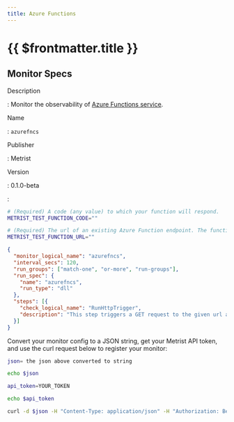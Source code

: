 ```yaml
---
title: Azure Functions
---
```


# {{ $frontmatter.title }}

## Monitor Specs

Description

: Monitor the observability of [Azure Functions service](https://azure.microsoft.com/products/functions/).

Name

: `azurefncs`

Publisher

: Metrist

Version

: 0.1.0-beta

: &nbsp;


<!--@include: /parts/_1.md-->


<!--@include: /parts/_2.md-->


<!--@include: /parts/_3.md-->


```sh
# (Required) A code (any value) to which your function will respond.
METRIST_TEST_FUNCTION_CODE=""

# (Required) The url of an existing Azure Function endpoint. The function must be written to expect, and respond to, the given code.
METRIST_TEST_FUNCTION_URL=""
```

<!--@include: /parts/tips_env-vars.md -->


<!--@include: /parts/_4.md-->


```json
{
  "monitor_logical_name": "azurefncs",
  "interval_secs": 120,
  "run_groups": ["match-one", "or-more", "run-groups"],
  "run_spec": {
    "name": "azurefncs",
    "run_type": "dll"
  },
  "steps": [{
    "check_logical_name": "RunHttpTrigger",
    "description": "This step triggers a GET request to the given url and appends `?code={the_given_value}`."
  }]
}
```




Convert your monitor config to a JSON string, get your Metrist API token, and use the curl request below to register your monitor:

```sh
json= the json above converted to string

echo $json

api_token=YOUR_TOKEN

echo $api_token

curl -d $json -H "Content-Type: application/json" -H "Authorization: Bearer $api_token" 'https://app.metrist.io/api/v0/monitor-config'

```

<!--@include: /parts/tips_api.md-->


<!--@include: /parts/_5.md-->


<!--@include: /parts/result.md-->